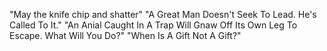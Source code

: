 "May the knife chip and shatter"
"A Great Man Doesn't Seek To Lead. He's Called To It."
"An Anial Caught In A Trap Will Gnaw Off Its Own Leg To Escape. What Will You Do?"
"When Is A Gift Not A Gift?"
